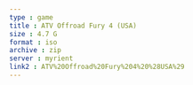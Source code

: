 ```yaml
---
type : game
title : ATV Offroad Fury 4 (USA)
size : 4.7 G
format : iso
archive : zip
server : myrient
link2 : ATV%20Offroad%20Fury%204%20%28USA%29
---
```

